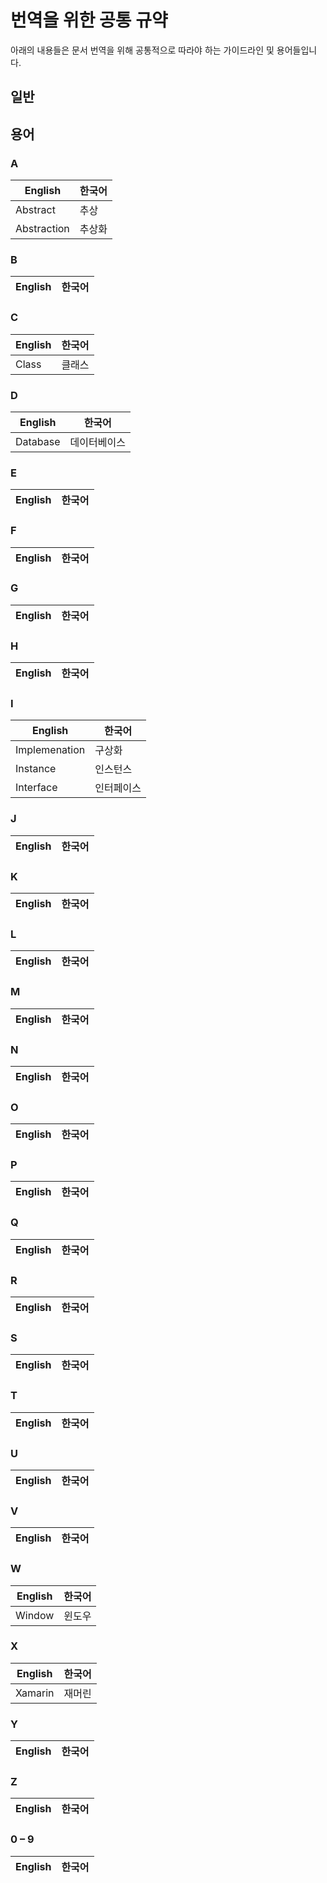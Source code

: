 # 번역을 위한 공통 규약 #

아래의 내용들은 문서 번역을 위해 공통적으로 따라야 하는 가이드라인 및 용어들입니다.


## 일반 ##


## 용어 ##

### A ###

| English | 한국어 |
| ------- | ----- |
| Abstract | 추상 |
| Abstraction | 추상화 |


### B ###

| English | 한국어 |
| ------- | ----- |


### C ###

| English | 한국어 |
| ------- | ----- |
| Class | 클래스 |


### D ###

| English | 한국어 |
| ------- | ----- |
| Database | 데이터베이스 |


### E ###

| English | 한국어 |
| ------- | ----- |


### F ###

| English | 한국어 |
| ------- | ----- |


### G ###

| English | 한국어 |
| ------- | ----- |


### H ###

| English | 한국어 |
| ------- | ----- |


### I ###

| English | 한국어 |
| ------- | ----- |
| Implemenation | 구상화 |
| Instance | 인스턴스 |
| Interface | 인터페이스 |


### J ###

| English | 한국어 |
| ------- | ----- |


### K ###

| English | 한국어 |
| ------- | ----- |


### L ###

| English | 한국어 |
| ------- | ----- |


### M ###

| English | 한국어 |
| ------- | ----- |


### N ###

| English | 한국어 |
| ------- | ----- |


### O ###

| English | 한국어 |
| ------- | ----- |


### P ###

| English | 한국어 |
| ------- | ----- |


### Q ###

| English | 한국어 |
| ------- | ----- |


### R ###

| English | 한국어 |
| ------- | ----- |


### S ###

| English | 한국어 |
| ------- | ----- |


### T ###

| English | 한국어 |
| ------- | ----- |


### U ###

| English | 한국어 |
| ------- | ----- |


### V ###

| English | 한국어 |
| ------- | ----- |


### W ###

| English | 한국어 |
| ------- | ----- |
| Window | 윈도우 |

### X ###

| English | 한국어 |
| ------- | ----- |
| Xamarin | 재머린 |


### Y ###

| English | 한국어 |
| ------- | ----- |


### Z ###

| English | 한국어 |
| ------- | ----- |


### 0 &ndash; 9 ###

| English | 한국어 |
| ------- | ----- |
